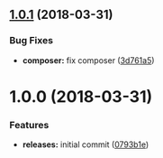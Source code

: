 <a name="1.0.1"></a>
## [1.0.1](https://github.com/hypeJunctionPro/Elgg3-hypeProfile/compare/1.0.0...1.0.1) (2018-03-31)


### Bug Fixes

* **composer:** fix composer ([3d761a5](https://github.com/hypeJunctionPro/Elgg3-hypeProfile/commit/3d761a5))



<a name="1.0.0"></a>
# 1.0.0 (2018-03-31)


### Features

* **releases:** initial commit ([0793b1e](https://github.com/hypeJunctionPro/Elgg3-hypeProfile/commit/0793b1e))



